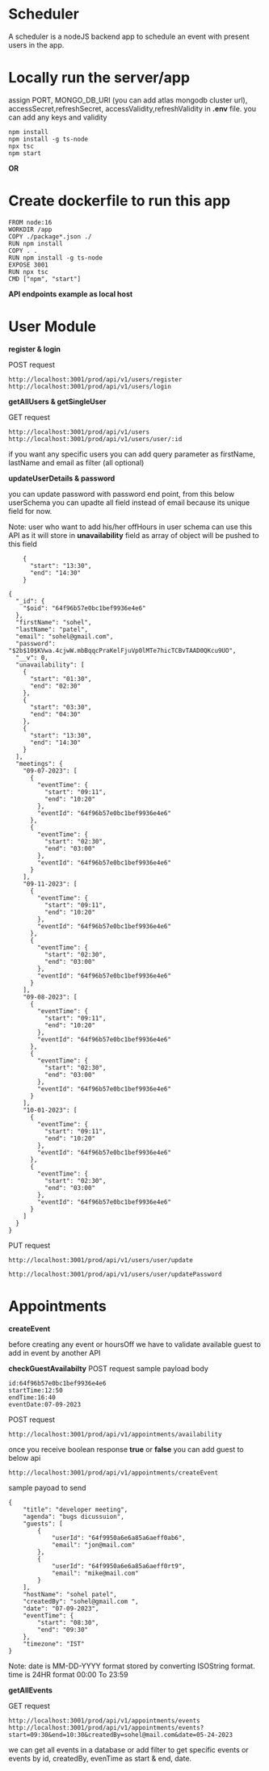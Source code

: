 # Scheduler
A scheduler is a nodeJS backend app to schedule an event with present users in the app.

# Locally run the server/app 
assign PORT, MONGO_DB_URI (you can add atlas mongodb cluster url), accessSecret,refreshSecret, accessValidity,refreshValidity in **.env** file.
you can add any keys and validity
```
npm install
npm install -g ts-node
npx tsc
npm start
```
**OR**

# Create dockerfile to run this app
```
FROM node:16
WORKDIR /app
COPY ./package*.json ./
RUN npm install
COPY . .
RUN npm install -g ts-node
EXPOSE 3001
RUN npx tsc
CMD ["npm", "start"]
```

**API endpoints example as local host**

# User Module 

**register & login**

POST request

```
http://localhost:3001/prod/api/v1/users/register
http://localhost:3001/prod/api/v1/users/login
```
**getAllUsers & getSingleUser**

GET request
```
http://localhost:3001/prod/api/v1/users
http://localhost:3001/prod/api/v1/users/user/:id
```
if you want any specific users you can add query parameter
as firstName, lastName and email as filter (all optional)

**updateUserDetails & password**

you can update password with password end point, from this below userSchema you can upadte all field instead of  email because its unique field for now.

Note: user who want to add his/her offHours in user schema can use this API as it will store in **unavailability** field as array of object will be pushed to this field

```
    {
      "start": "13:30",
      "end": "14:30"
    }
```



```
{
  "_id": {
    "$oid": "64f96b57e0bc1bef9936e4e6"
  },
  "firstName": "sohel",
  "lastName": "patel",
  "email": "sohel@gmail.com",
  "password": "$2b$10$KVwa.4cjwW.mbBqqcPraKelFjuVp0lMTe7hicTCBvTAAD0QKcu9UO",
  "__v": 0,
  "unavailability": [
    {
      "start": "01:30",
      "end": "02:30"
    },
    {
      "start": "03:30",
      "end": "04:30"
    },
    {
      "start": "13:30",
      "end": "14:30"
    }
  ],
  "meetings": {
    "09-07-2023": [
      {
        "eventTime": {
          "start": "09:11",
          "end": "10:20"
        },
        "eventId": "64f96b57e0bc1bef9936e4e6"
      },
      {
        "eventTime": {
          "start": "02:30",
          "end": "03:00"
        },
        "eventId": "64f96b57e0bc1bef9936e4e6"
      }
    ],
    "09-11-2023": [
      {
        "eventTime": {
          "start": "09:11",
          "end": "10:20"
        },
        "eventId": "64f96b57e0bc1bef9936e4e6"
      },
      {
        "eventTime": {
          "start": "02:30",
          "end": "03:00"
        },
        "eventId": "64f96b57e0bc1bef9936e4e6"
      }
    ],
    "09-08-2023": [
      {
        "eventTime": {
          "start": "09:11",
          "end": "10:20"
        },
        "eventId": "64f96b57e0bc1bef9936e4e6"
      },
      {
        "eventTime": {
          "start": "02:30",
          "end": "03:00"
        },
        "eventId": "64f96b57e0bc1bef9936e4e6"
      }
    ],
    "10-01-2023": [
      {
        "eventTime": {
          "start": "09:11",
          "end": "10:20"
        },
        "eventId": "64f96b57e0bc1bef9936e4e6"
      },
      {
        "eventTime": {
          "start": "02:30",
          "end": "03:00"
        },
        "eventId": "64f96b57e0bc1bef9936e4e6"
      }
    ]
  }
}
```

PUT request

```
http://localhost:3001/prod/api/v1/users/user/update

http://localhost:3001/prod/api/v1/users/user/updatePassword
```


# Appointments

**createEvent**


before creating any event or hoursOff we have to validate available guest to add in event
by another API 

**checkGuestAvailabilty**
POST request
sample payload body
```
id:64f96b57e0bc1bef9936e4e6
startTime:12:50
endTime:16:40
eventDate:07-09-2023
```

POST request
```
http://localhost:3001/prod/api/v1/appointments/availability
```
once you receive boolean response **true** or **false**
you can add guest to below api 

```
http://localhost:3001/prod/api/v1/appointments/createEvent
```

sample payoad to send

```
{
    "title": "developer meeting",
    "agenda": "bugs dicussuion",
    "guests": [
        {
            "userId": "64f9950a6e6a85a6aeff0ab6",
            "email": "jon@mail.com"
        },
        {
            "userId": "64f9950a6e6a85a6aeff0rt9",
            "email": "mike@mail.com"
        }
    ],
    "hostName": "sohel patel",
    "createdBy": "sohel@gmail.com ",
    "date": "07-09-2023",
    "eventTime": {
        "start": "08:30",
        "end": "09:30"
    },
    "timezone": "IST"
}
```

Note: date is MM-DD-YYYY format stored by converting ISOString format. time is 24HR format 00:00 To 23:59


**getAllEvents**

GET request

```
http://localhost:3001/prod/api/v1/appointments/events
http://localhost:3001/prod/api/v1/appointments/events?start=09:30&end=10:30&createdBy=sohel@mail.com&date=05-24-2023
```

we can get all events in a database or add filter  to get specific events or events
by id, createdBy, evenTime as start & end, date.
















